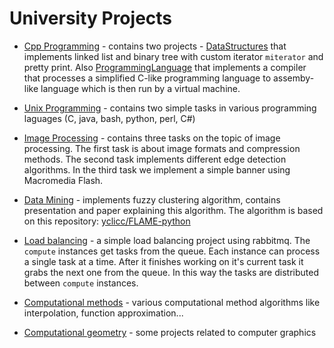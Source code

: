 # University Projects

* [Cpp Programming](cpp-programming) - contains two projects - [DataStructures](cpp-programming/DataStructures)
that implements linked list and binary tree with custom iterator `miterator` and pretty print.
Also [ProgrammingLanguage](cpp-programming/ProgrammingLanguage) that implements a compiler that
processes a simplified C-like programming language to assemby-like language which is
then run by a virtual machine.

* [Unix Programming](unix-programming) - contains two simple tasks
in various programming laguages (C, java, bash, python, perl, C#)

* [Image Processing](image-processing) - contains three tasks on the topic of image processing.
The first task is about image formats and compression methods. The second task implements different
edge detection algorithms. In the third task we implement a simple banner using Macromedia Flash.

* [Data Mining](data-mining) - implements fuzzy clustering algorithm, contains presentation and
paper explaining this algorithm. The algorithm is based on this repository:
[yclicc/FLAME-python](https://github.com/yclicc/FLAME-python)

* [Load balancing](load-balancing) - a simple load balancing project using rabbitmq. The `compute` instances
get tasks from the queue. Each instance can process a single task at a time. After it finishes working
on it's current task it grabs the next one from the queue. In this way the tasks are distributed between
`compute` instances.

* [Computational methods](computational-methods) - various computational method algorithms like interpolation,
function approximation...

* [Computational geometry](computational-geometry) - some projects related to computer graphics
